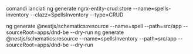 comandi lanciati
ng generate ngrx-entity-crud:store --name=spells-inventory --clazz=SpellsInventory --type=CRUD

ng generate @nestjs/schematics:resource --name=spell --path=src/app --sourceRoot=apps/dnd-be  --dry-run
ng generate @nestjs/schematics:resource --name=spellsInventory --path=src/app --sourceRoot=apps/dnd-be  --dry-run
